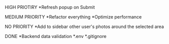 HIGH PRIOTIRY
*Refresh popup on Submit


MEDIUM PRIORITY
*Refactor everything
*Optimize performance


NO PRIORITY
*Add to sidebar other user's photos around the selected area

DONE
*Backend data validation
*.env
*.gitignore
